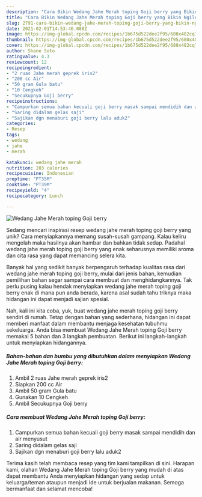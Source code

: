 ```yaml
---
description: "Cara Bikin Wedang Jahe Merah toping Goji berry yang Bikin Ngiler"
title: "Cara Bikin Wedang Jahe Merah toping Goji berry yang Bikin Ngiler"
slug: 2791-cara-bikin-wedang-jahe-merah-toping-goji-berry-yang-bikin-ngiler
date: 2021-02-01T14:53:46.088Z
image: https://img-global.cpcdn.com/recipes/1b675d522dee2f95/680x482cq70/wedang-jahe-merah-toping-goji-berry-foto-resep-utama.jpg
thumbnail: https://img-global.cpcdn.com/recipes/1b675d522dee2f95/680x482cq70/wedang-jahe-merah-toping-goji-berry-foto-resep-utama.jpg
cover: https://img-global.cpcdn.com/recipes/1b675d522dee2f95/680x482cq70/wedang-jahe-merah-toping-goji-berry-foto-resep-utama.jpg
author: Shane Soto
ratingvalue: 4.3
reviewcount: 12
recipeingredient:
- "2 ruas Jahe merah geprek iris2"
- "200 cc Air"
- "50 gram Gula batu"
- "10 Cengkeh"
- "Secukupnya Goji berry"
recipeinstructions:
- "Campurkan semua bahan kecuali goji berry masak sampai mendidih dan air menyusut"
- "Saring didalam gelas saji"
- "Sajikan dgn menaburi goji berry lalu aduk2"
categories:
- Resep
tags:
- wedang
- jahe
- merah

katakunci: wedang jahe merah 
nutrition: 283 calories
recipecuisine: Indonesian
preptime: "PT35M"
cooktime: "PT39M"
recipeyield: "4"
recipecategory: Lunch

---
```



![Wedang Jahe Merah toping Goji berry](https://img-global.cpcdn.com/recipes/1b675d522dee2f95/680x482cq70/wedang-jahe-merah-toping-goji-berry-foto-resep-utama.jpg)

Sedang mencari inspirasi resep wedang jahe merah toping goji berry yang unik? Cara menyiapkannya memang susah-susah gampang. Kalau keliru mengolah maka hasilnya akan hambar dan bahkan tidak sedap. Padahal wedang jahe merah toping goji berry yang enak seharusnya memiliki aroma dan cita rasa yang dapat memancing selera kita.



Banyak hal yang sedikit banyak berpengaruh terhadap kualitas rasa dari wedang jahe merah toping goji berry, mulai dari jenis bahan, kemudian pemilihan bahan segar sampai cara membuat dan menghidangkannya. Tak perlu pusing kalau hendak menyiapkan wedang jahe merah toping goji berry enak di mana pun anda berada, karena asal sudah tahu triknya maka hidangan ini dapat menjadi sajian spesial.


Nah, kali ini kita coba, yuk, buat wedang jahe merah toping goji berry sendiri di rumah. Tetap dengan bahan yang sederhana, hidangan ini dapat memberi manfaat dalam membantu menjaga kesehatan tubuhmu sekeluarga. Anda bisa membuat Wedang Jahe Merah toping Goji berry memakai 5 bahan dan 3 langkah pembuatan. Berikut ini langkah-langkah untuk menyiapkan hidangannya.

<!--inarticleads1-->

##### Bahan-bahan dan bumbu yang dibutuhkan dalam menyiapkan Wedang Jahe Merah toping Goji berry:

1. Ambil 2 ruas Jahe merah geprek iris2
1. Siapkan 200 cc Air
1. Ambil 50 gram Gula batu
1. Gunakan 10 Cengkeh
1. Ambil Secukupnya Goji berry




<!--inarticleads2-->

##### Cara membuat Wedang Jahe Merah toping Goji berry:

1. Campurkan semua bahan kecuali goji berry masak sampai mendidih dan air menyusut
1. Saring didalam gelas saji
1. Sajikan dgn menaburi goji berry lalu aduk2




Terima kasih telah membaca resep yang tim kami tampilkan di sini. Harapan kami, olahan Wedang Jahe Merah toping Goji berry yang mudah di atas dapat membantu Anda menyiapkan hidangan yang sedap untuk keluarga/teman ataupun menjadi ide untuk berjualan makanan. Semoga bermanfaat dan selamat mencoba!
